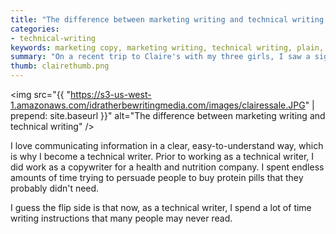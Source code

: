 ```yaml
---
title: "The difference between marketing writing and technical writing in one small sign"
categories:
- technical-writing
keywords: marketing copy, marketing writing, technical writing, plain, concise, clear, plain language
summary: "On a recent trip to Claire's with my three girls, I saw a sign that captured the distinction between marketing writing and technical writing perfectly."
thumb: clairethumb.png
---
```


<img src="{{ "https://s3-us-west-1.amazonaws.com/idratherbewritingmedia.com/images/clairessale.JPG" | prepend: site.baseurl }}" alt="The difference between marketing writing and technical writing" />

I love communicating information in a clear, easy-to-understand way, which is why I become a technical writer. Prior to working as a technical writer, I did work as a copywriter for a health and nutrition company. I spent endless amounts of time trying to persuade people to buy protein pills that they probably didn't need.

I guess the flip side is that now, as a technical writer, I spend a lot of time writing instructions that many people may never read.
